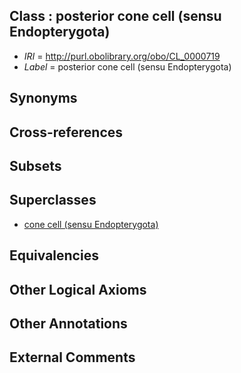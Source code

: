 
## Class : posterior cone cell (sensu Endopterygota)

 * *IRI* = http://purl.obolibrary.org/obo/CL_0000719
 * *Label* = posterior cone cell (sensu Endopterygota)

## Synonyms


## Cross-references


## Subsets


## Superclasses

 * [cone cell (sensu Endopterygota)](../../CL/18/CL_0000718.md)

## Equivalencies


## Other Logical Axioms


## Other Annotations


## External Comments

